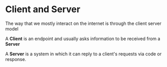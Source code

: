 # Client and Server

The way that we mostly interact on the internet is through the client server model

A **Client**  is an endpoint and usually asks information to be received from a **Server**

A **Server** is a system in which it can reply to a client's requests via code or response.



